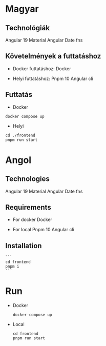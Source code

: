 # Magyar

## Technológiák

Angular 19
Material Angular
Date fns

## Követelmények a futtatáshoz

- Docker futtatáshoz: Docker

- Helyi futtatáshoz:
  Pnpm 10
  Angular cli

## Futtatás

- Docker

```
docker compose up
```

- Helyi

```
cd ./frontend
pnpm run start
```

# Angol

## Technologies

Angular 19
Material Angular
Date fns

## Requirements

- For docker
  Docker

- For local
  Pnpm 10
  Angular cli

## Installation

    ```
    cd frontend
    pnpm i
    ```

# Run

- Docker
  ```
  docker-compose up
  ```
- Local
  ```
  cd frontend
  pnpm run start
  ```
